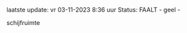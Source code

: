 laatste update: 
vr 03-11-2023  8:36   uur 
Status: FAALT - geel - 
<div class="service Y">schijfruimte</div>
